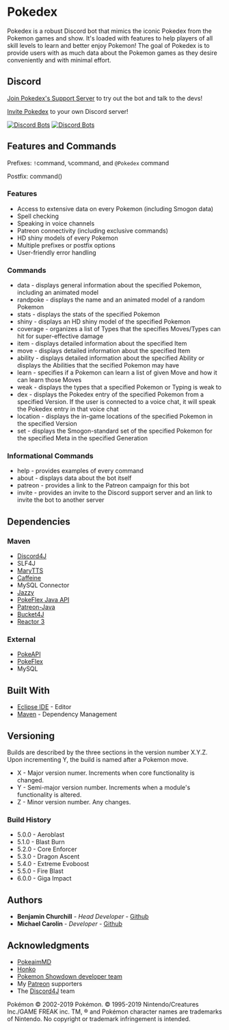 # Pokedex

Pokedex is a robust Discord bot that mimics the iconic Pokedex from the Pokemon games and show. It's loaded with features to help players of all skill levels to learn and better enjoy Pokemon! The goal of Pokedex is to provide users with as much data about the Pokemon games as they desire conveniently and with minimal effort.

## Discord
[Join Pokedex's Support Server](https://discord.gg/D5CfFkN) to try out the bot and talk to the devs!

[Invite Pokedex](https://discordapp.com/oauth2/authorize?client_id=206147222746824704&scope=bot&permissions=2165760) to your own Discord server!

[![Discord Bots](https://discordbots.org/api/widget/status/206147275775279104.svg)](https://discordbots.org/bot/206147275775279104) [![Discord Bots](https://discordbots.org/api/widget/servers/206147275775279104.svg)](https://discordbots.org/bot/206147275775279104)
 
## Features and Commands
Prefixes: `!`command, `%`command, and `@Pokedex` command

Postfix: command()

### Features
* Access to extensive data on every Pokemon (including Smogon data)
* Spell checking
* Speaking in voice channels
* Patreon connectivity (including exclusive commands)
* HD shiny models of every Pokemon
* Multiple prefixes or postfix options
* User-friendly error handling

### Commands
* data - displays general information about the specified Pokemon, including an animated model
* randpoke - displays the name and an animated model of a random Pokemon
* stats - displays the stats of the specified Pokemon
* shiny - displays an HD shiny model of the specified Pokemon
* coverage - organizes a list of Types that the specifies Moves/Types can hit for super-effective damage
* item - displays detailed information about the specified Item
* move - displays detailed information about the specified Item
* ability - displays detailed information about the specified Ability or displays the Abilities that the secified Pokemon may have
* learn - specifies if a Pokemon can learn a list of given Move and how it can learn those Moves
* weak - displays the types that a specified Pokemon or Typing is weak to
* dex - displays the Pokedex entry of the specified Pokemon from a specified Version. If the user is connected to a voice chat, it will speak the Pokedex entry in that voice chat
* location - displays the in-game locations of the specified Pokemon in the specified Version 
* set - displays the Smogon-standard set of the specified Pokemon for the specified Meta in the specified Generation

### Informational Commands
* help - provides examples of every command
* about - displays data about the bot itself
* patreon - provides a link to the Patreon campaign for this bot
* invite - provides an invite to the Discord support server and an link to invite the bot to another server

## Dependencies

### Maven
* [Discord4J](https://github.com/Discord4J/Discord4J)
* SLF4J
* [MaryTTS](https://github.com/marytts/marytts)
* [Caffeine](https://github.com/ben-manes/caffeine)
* MySQL Connector
* [Jazzy](https://mvnrepository.com/artifact/net.sf.jazzy/jazzy)
* [PokeFlex Java API](https://github.com/SirSkaro/Java-PokeFlex-API)
* [Patreon-Java](https://github.com/Patreon/patreon-java)
* [Bucket4J](https://github.com/vladimir-bukhtoyarov/bucket4j)
* [Reactor 3](https://projectreactor.io/)

### External
* [PokeAPI](https://github.com/PokeAPI/pokeapi)
* [PokeFlex](https://github.com/mpcarolin/PokeFlex)
* MySQL

## Built With

* [Eclipse IDE](https://www.eclipse.org/) - Editor
* [Maven](https://maven.apache.org/) - Dependency Management

## Versioning

Builds are described by the three sections in the version number X.Y.Z. Upon incrementing Y, the build is named after a Pokemon move.
* X - Major version numer. Increments when core functionality is changed.
* Y - Semi-major version number. Increments when a module's functionality is altered.
* Z - Minor version number. Any changes.

### Build History
* 5.0.0 - Aeroblast
* 5.1.0 - Blast Burn
* 5.2.0 - Core Enforcer
* 5.3.0 - Dragon Ascent
* 5.4.0 - Extreme Evoboost
* 5.5.0 - Fire Blast
* 6.0.0 - Giga Impact

## Authors

* **Benjamin Churchill** - *Head Developer* - [Github](https://github.com/SirSkaro)
* **Michael Carolin** - *Developer* - [Github](https://github.com/mpcarolin)

## Acknowledgments

* [PokeaimMD](https://www.youtube.com/channel/UCbXuFrNGSKcmZY_5DwYz4Ew)
* [Honko](https://github.com/Honko)
* [Pokemon Showdown developer team](https://github.com/Zarel/Pokemon-Showdown)
* My [Patreon](https://www.patreon.com/sirskaro) supporters
* The [Discord4J](https://github.com/Discord4J/Discord4J) team

Pokémon © 2002-2019 Pokémon. © 1995-2019 Nintendo/Creatures Inc./GAME FREAK inc. TM, ® and Pokémon character names are trademarks of Nintendo. No copyright or trademark infringement is intended.
